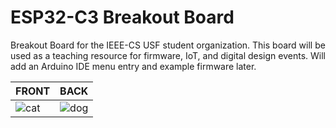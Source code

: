 # ESP32-C3 Breakout Board
Breakout Board for the IEEE-CS USF student organization. This board will be used as a teaching resource for firmware, IoT, and digital design events. Will add an Arduino IDE menu entry and example firmware later.

| FRONT                           | BACK                           |
| ----------------------------------- | ----------------------------------- |
| ![cat](https://github.com/akarez/IEEE-CS-ESP32/blob/main/Project%20Outputs/capture_front.png) | ![dog](https://github.com/akarez/IEEE-CS-ESP32/blob/main/Project%20Outputs/capture_back.png) |
